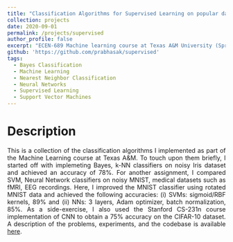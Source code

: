 ```yaml
---
title: "Classification Algorithms for Supervised Learning on popular datasets"
collection: projects
date: 2020-09-01
permalink: /projects/supervised
author_profile: false
excerpt: "ECEN-689 Machine learning course at Texas A&M University (Spring 2019), Mar 2019 – Apr 2019."
github: 'https://github.com/prabhasak/supervised'
tags:
  - Bayes Classification
  - Machine Learning
  - Nearest Neighbor Classification
  - Neural Networks
  - Supervised Learning  
  - Support Vector Machines
---
```


Description
======

<div style="text-align: justify">

This is a collection of the classification algorithms I implemented as part of the Machine Learning course at Texas A&M. To touch upon them briefly, I started off with implemeting Bayes, k-NN classifiers on noisy Iris dataset and achieved an accuracy of 78%. For another assignment, I compared SVM, Neural Network classifiers on noisy MNIST, medical datasets such as fMRI, EEG recordings. Here, I improved the MNIST classifier using rotated MNIST data and achieved the following accuracies: (i) SVMs: sigmoid/RBF kernels, 89% and (ii) NNs: 3 layers, Adam optimizer, batch normalization, 85%. As a side-exercise, I also used the Stanford CS-231n course implementation of CNN to obtain a 75% accuracy on the CIFAR-10 dataset. A description of the problems, experiments, and the codebase is available <a href="https://github.com/prabhasak/supervised">here</a>.

</div>